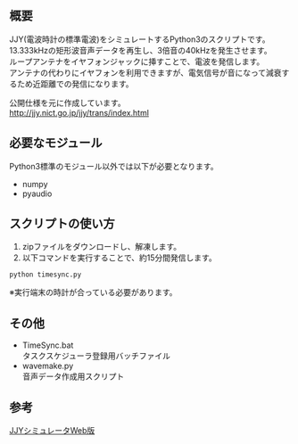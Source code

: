 ## 概要
JJY(電波時計の標準電波)をシミュレートするPython3のスクリプトです。  
13.333kHzの矩形波音声データを再生し、3倍音の40kHzを発生させます。  
ループアンテナをイヤフォンジャックに挿すことで、電波を発信します。  
アンテナの代わりにイヤフォンを利用できますが、電気信号が音になって減衰するため近距離での発信になります。

公開仕様を元に作成しています。  
http://jjy.nict.go.jp/jjy/trans/index.html

## 必要なモジュール
Python3標準のモジュール以外では以下が必要となります。  
* numpy  
* pyaudio

## スクリプトの使い方
1. zipファイルをダウンロードし、解凍します。
2. 以下コマンドを実行することで、約15分間発信します。 

```
python timesync.py
```
※実行端末の時計が合っている必要があります。

## その他
* TimeSync.bat  
タスクスケジューラ登録用バッチファイル
* wavemake.py  
音声データ作成用スクリプト

## 参考
[JJYシミュレータWeb版](https://shogo82148.github.io/web-jjy/)
